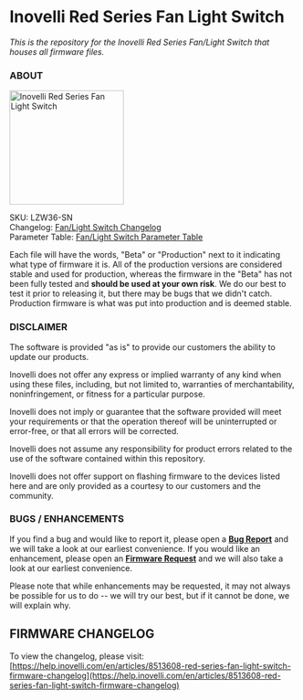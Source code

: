 # <b>Inovelli Red Series Fan Light Switch</b>
*This is the repository for the Inovelli Red Series Fan/Light Switch that houses all firmware files.*

### ABOUT

<img
     src = 'https://community.inovelli.com/uploads/default/original/2X/4/440f4f0981ccfdaac025361ae5a3a304ecc0bc4d.png'
     alt = 'Inovelli Red Series Fan Light Switch'
     width = 200
/>

SKU: LZW36-SN
<br>
Changelog: [Fan/Light Switch Changelog](https://help.inovelli.com/en/articles/8513608-red-series-fan-light-switch-firmware-changelog)
<br>
Parameter Table: [Fan/Light Switch Parameter Table](https://help.inovelli.com/en/articles/8281744-red-series-fan-light-switch-parameters)

Each file will have the words, "Beta" or "Production" next to it indicating what type of firmware it is. All of the production versions are considered stable and used for production, whereas the firmware in the "Beta" has not been fully tested and <b>should be used at your own risk</b>. We do our best to test it prior to releasing it, but there may be bugs that we didn't catch. Production firmware is what was put into production and is deemed stable.

### DISCLAIMER
The software is provided "as is" to provide our customers the ability to update our products.

Inovelli does not offer any express or implied warranty of any kind when using these files, including, but not limited to, warranties of merchantability, noninfringement, or fitness for a particular purpose. 

Inovelli does not imply or guarantee that the software provided will meet your requirements or that the operation thereof will be uninterrupted or error-free, or that all errors will be corrected.

Inovelli does not assume any responsibility for product errors related to the use of the software contained within this repository.

Inovelli does not offer support on flashing firmware to the devices listed here and are only provided as a courtesy to our customers and the community.

### BUGS / ENHANCEMENTS
If you find a bug and would like to report it, please open a **[Bug Report]** and we will take a look at our earliest convenience. If you would like an enhancement, please open an **[Firmware Request]** and we will also take a look at our earliest convenience. 

Please note that while enhancements may be requested, it may not always be possible for us to do -- we will try our best, but if it cannot be done, we will explain why.

## FIRMWARE CHANGELOG
To view the changelog, please visit: [https://help.inovelli.com/en/articles/8513608-red-series-fan-light-switch-firmware-changelog](https://help.inovelli.com/en/articles/8513608-red-series-fan-light-switch-firmware-changelog)

<!----------------------------------------------------------------------------->

[Bug Report]: https://github.com/InovelliUSA/Firmware/issues/new?assignees=&labels=&template=firmware_bug_report.yml&title=%5BBug+Report%5D%3A+PRODUCT+-+FW+VERSION+-+HUB
[Firmware Request]: https://github.com/InovelliUSA/Firmware/issues/new?assignees=&labels=&template=firmware_request.yml&title=%5BFirmware+Request%5D%3A+PRODUCT+-+SUMMARY
